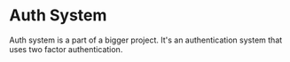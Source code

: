 # Auth System
Auth system is a part of a bigger project. It's an authentication system that uses two factor authentication.